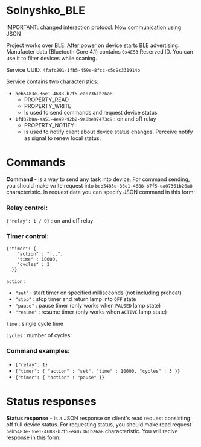 # Solnyshko_BLE

IMPORTANT: changed interaction protocol. Now communication using JSON

Project works over BLE. After power on device starts BLE advertising. Manufacter data (Bluetooth Core 4.1) contains `0x4E53` Reserved ID. You can use it to filter devices while scaning.

Service UUID: `4fafc201-1fb5-459e-8fcc-c5c9c331914b`

Service contains two characteristics:   
- `beb5483e-36e1-4688-b7f5-ea07361b26a8`
    - PROPERTY_READ
    - PROPERTY_WRITE
    - Is used to send commands and request device status
- `1fd32b0a-aa51-4e49-92b2-9a8be97473c9` : on and off relay
    - PROPERTY_NOTIFY
    - Is used to notify client about device status changes. Perceive notify as signal to renew local status.

# Commands

**Command** - is a way to send any task into device.
For command sending, you should make write request into `beb5483e-36e1-4688-b7f5-ea07361b26a8` characteristic. In request data you can specify JSON command in this form:

### Relay control:

`{"relay": 1 / 0}` : on and off relay

### Timer control:
    {"timer": {
        "action" : "...",
        "time" : 10000,
        "cycles" : 3
      }}
  
`action` : 
- `"set"` : start timer on specified milliseconds (not including preheat)
- `"stop"` : stop timer and return lamp into `OFF` state
- `"pause"` : pause timer (only works when `PAUSED` lamp state)
- `"resume"` : resume timer (only works when `ACTIVE` lamp state)


`time` : single cycle time

`cycles` : number of cycles

### Command examples:
 

-  `{"relay": 1}`
-  `{"timer": { "action" : "set", "time" : 10000, "cycles" : 3 }}`
-  `{"timer": { "action" : "pause" }}`
 
# Status responses
**Status response** - is a JSON response on client's read request consisting off full device status. For requesting status, you should make read request `beb5483e-36e1-4688-b7f5-ea07361b26a8` characteristic. You will recive response in this form:
